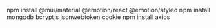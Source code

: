 npm install @mui/material @emotion/react @emotion/styled
npm install mongodb bcryptjs jsonwebtoken cookie
npm install axios